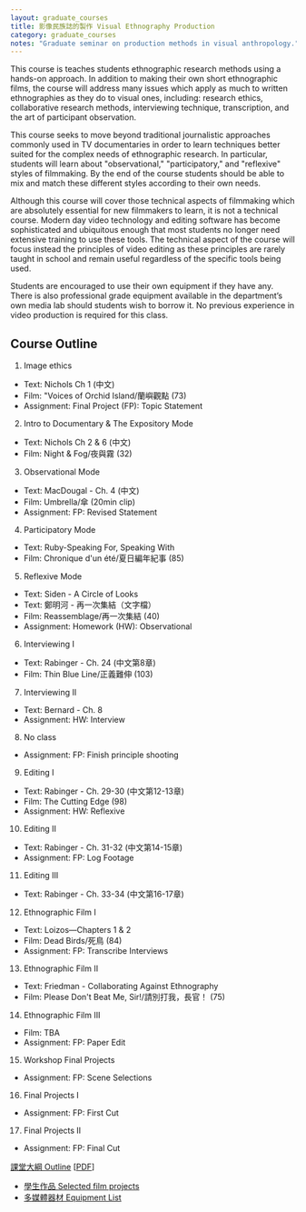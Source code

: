 ```yaml
---
layout: graduate_courses
title: 影像民族誌的製作 Visual Ethnography Production
category: graduate_courses
notes: "Graduate seminar on production methods in visual anthropology."
---
```


This course is teaches students ethnographic research methods using a hands-on approach. In addition to making their own short ethnographic films, the course will address many issues which apply as much to written ethnographies as they do to visual ones, including: research ethics, collaborative research methods, interviewing technique, transcription, and the art of participant observation. 

This course seeks to move beyond traditional journalistic approaches commonly used in TV documentaries in order to learn techniques better suited for the complex needs of ethnographic research. In particular, students will learn about "observational," "participatory," and "reflexive" styles of filmmaking. By the end of the course students should be able to mix and match these different styles according to their own needs.

Although this course will cover those technical aspects of filmmaking which are absolutely essential for new filmmakers to learn, it is not a technical course. Modern day video technology and editing software has become sophisticated and ubiquitous enough that most students no longer need extensive training to use these tools. The technical aspect of the course will focus instead the principles of video editing as these principles are rarely taught in school and remain useful regardless of the specific tools being used. 

Students are encouraged to use their own equipment if they have any. There is also professional grade equipment available in the department’s own media lab should students wish to borrow it. No previous experience in video production is required for this class.

## Course Outline

1. Image ethics
- Text: Nichols Ch 1 (中文)
- Film: "Voices of Orchid Island/蘭嶼觀點 (73)
- Assignment: Final Project (FP): Topic Statement
2. Intro to Documentary & The Expository Mode
- Text: Nichols Ch 2 & 6 (中文)
- Film: Night & Fog/夜與霧 (32)
3. Observational Mode
- Text: MacDougal - Ch. 4 (中文)
- Film: Umbrella/傘 (20min clip)
- Assignment: FP: Revised Statement
4. Participatory Mode
- Text: Ruby-Speaking For, Speaking With
- Film: Chronique d'un été/夏日編年紀事 (85)
5. Reflexive Mode
- Text: Siden - A Circle of Looks
- Text: 鄭明河 - 再一次集結（文字檔）
- Film: Reassemblage/再一次集結 (40)
- Assignment: Homework (HW): Observational
6. Interviewing I
- Text: Rabinger - Ch. 24 (中文第8章)
- Film: Thin Blue Line/正義難伸 (103)
7. Interviewing II
- Text: Bernard - Ch. 8
- Assignment: HW: Interview
8. No class
- Assignment: FP: Finish principle shooting
9. Editing I
- Text: Rabinger - Ch. 29-30 (中文第12-13章)
- Film: The Cutting Edge (98)
- Assignment: HW: Reflexive
10. Editing II
- Text: Rabinger - Ch. 31-32 (中文第14-15章)
- Assignment: FP: Log Footage
11. Editing III
- Text: Rabinger - Ch. 33-34 (中文第16-17章)
12. Ethnographic Film I
- Text: Loizos—Chapters 1 & 2
- Film: Dead Birds/死鳥 (84)
- Assignment: FP: Transcribe Interviews
13. Ethnographic Film II
- Text: Friedman - Collaborating Against Ethnography
- Film: Please Don't Beat Me, Sir!/請別打我，長官！ (75)
14. Ethnographic Film III
- Film: TBA
- Assignment: FP: Paper Edit
15. Workshop Final Projects
- Assignment: FP: Scene Selections
16. Final Projects I
- Assignment: FP: First Cut
17. Final Projects II
- Assignment: FP: Final Cut


[課堂大綱 Outline](https://docs.google.com/spreadsheets/d/1ROvBzoLaua1e9djX7xAMrp58H0xC2AuApbhPYc3Cs20/pubhtml?gid=0&single=true) [[PDF](https://docs.google.com/spreadsheets/d/1ROvBzoLaua1e9djX7xAMrp58H0xC2AuApbhPYc3Cs20/pub?gid=0&single=true&output=pdf)]

* [學生作品 Selected film projects]({{site.baseurl}}/student-films)
* [多媒體器材 Equipment List][equipment_list]

[syllabus]:https://docs.google.com/document/d/1SyWAi0sJ4CkCnDMglL8dubPHN1RHTC2plYVBTA2vhpk/pub
[course_outline]:https://docs.google.com/spreadsheet/pub?key=0AlIzY9pLiJVZdGJ6Rm1YaGp6ZE05b2YzZkVTSWhUSHc&single=true&gid=0&output=html

[equipment_list]:http://www.erc.ndhu.edu.tw/files/13-1048-37498.php

